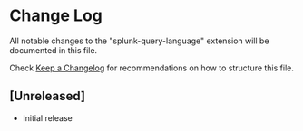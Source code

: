 # Change Log
All notable changes to the "splunk-query-language" extension will be documented in this file.

Check [Keep a Changelog](http://keepachangelog.com/) for recommendations on how to structure this file.

## [Unreleased]
- Initial release